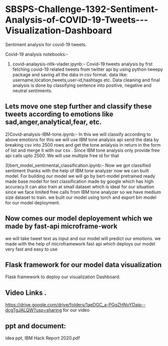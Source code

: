 # SBSPS-Challenge-1392-Sentiment-Analysis-of-COVID-19-Tweets---Visualization-Dashboard

Sentiment analysis for covid-19 tweets.

Covid-19 analysis notebooks:-
1) covid-analaysis-nltk-vlader.ipynb:- Covid-19 tweets analysis by frst fetching covid-19 related tweets from twitter api by using python tweepy package and saving all the data in csv format.
data like:
username,location,tweets,user-id,hashtags etc.
Data cleaning and final analysis is done by classifying sentence into positive, negative and neutral sentiments.

## Lets move one step further and classify these tweets according to emotions like sad,anger,analytical,fear, etc.

2)Covid-analysis-IBM-tone.ipynb:- In this we will classify according to above emotions for this we will use IBM tone analysis api 
send the data by breaking csv into 2500 rows and get the tone anlalysis in return in the form of list and merge it with our csv .
Since IBM tone analysis only provide free api calls upto 2500. We will use multiple free id for that
 
3)bert_model_sentimental_classification.ipynb:- Now we got classified sentiment thanks with the help of IBM tone analyzer now we can built model.
For building our model we will go by bert-model pretrained ready made base model for text classification made by google which has high accuracy.It can also train at small dataset which is ideal for our situation since we face limited free calls from IBM tone analyzer so we have medium size dataset to train.
we built our model using torch and export bin model for our model deployment.

## Now comes our model deployement which we made by fast-api microframe-work 
we will take tweet text as input and our model will predict our emotions.
we made with the help of microframework fast api which deploys our model very fast and easy to use 

## Flask framework for our model data visualization
Flask framework to deploy our visualization Dashboard.

## Video Links .
https://drive.google.com/drive/folders/1aeDGC_a-PGgZHNvYDajp--dcgTgJALQW?usp=sharing
for our video 

## ppt and document:
idea ppt,
IBM Hack Report 2020.pdf

